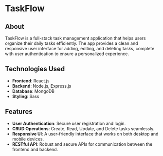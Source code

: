 # TaskFlow

## About

TaskFlow is a full-stack task management application that helps users organize their daily tasks efficiently. The app provides a clean and responsive user interface for adding, editing, and deleting tasks, complete with user authentication to ensure a personalized experience.

## Technologies Used

* **Frontend**: React.js
* **Backend**: Node.js, Express.js
* **Database**: MongoDB
* **Styling**: Sass

## Features

* **User Authentication**: Secure user registration and login.
* **CRUD Operations**: Create, Read, Update, and Delete tasks seamlessly.
* **Responsive UI**: A user-friendly interface that works on both desktop and mobile devices.
* **RESTful API**: Robust and secure APIs for communication between the frontend and backend.
